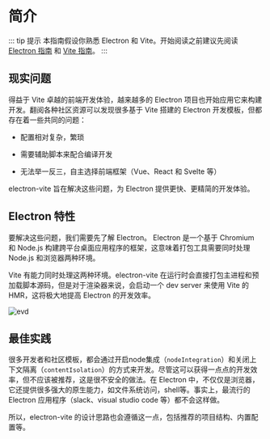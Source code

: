 # 简介

::: tip 提示
本指南假设你熟悉 Electron 和 Vite。开始阅读之前建议先阅读 [Electron 指南](https://www.electronjs.org/docs/) 和 [Vite 指南](https://cn.vitejs.dev/guide/)。
:::

## 现实问题

得益于 Vite 卓越的前端开发体验，越来越多的 Electron 项目也开始应用它来构建开发。翻阅各种社区资源可以发现很多基于 Vite 搭建的 Electron 开发模板，但都存在着一些共同的问题：

- 配置相对复杂，繁琐

- 需要辅助脚本来配合编译开发

- 无法举一反三，自主选择前端框架（Vue、React 和 Svelte 等）

electron-vite 旨在解决这些问题，为 Electron 提供更快、更精简的开发体验。

## Electron 特性

要解决这些问题，我们需要先了解 Electron。 Electron 是一个基于 Chromium 和 Node.js 构建跨平台桌面应用程序的框架，这意味着打包工具需要同时处理 Node.js 和浏览器两种环境。

Vite 有能力同时处理这两种环境。electron-vite 在运行时会直接打包主进程和预加载脚本源码，但是对于渲染器来说，会启动一个 dev server 来使用 Vite 的 HMR，这将极大地提高 Electron 的开发效率。

<script setup>
import { withBase } from 'vitepress'
</script>

<p>
  <img :src="withBase('/ev-dev.svg')" class="ev-dev" alt="evd">
</p>

## 最佳实践

很多开发者和社区模板，都会通过开启node集成（`nodeIntegration`）和关闭上下文隔离（`contentIsolation`）的方式来开发。尽管这可以获得一点点的开发效率，但不应该被推荐，这是很不安全的做法。在 Electron 中，不仅仅是浏览器，它还提供很多强大的原生能力，如文件系统访问，shell等。事实上，最流行的 Electron 应用程序（slack、visual studio code 等）都不会这样做。

所以，electron-vite 的设计思路也会遵循这一点，包括推荐的项目结构、内置配置等。
